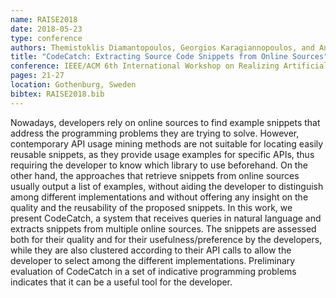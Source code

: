```yaml
---
name: RAISE2018
date: 2018-05-23
type: conference
authors: Themistoklis Diamantopoulos, Georgios Karagiannopoulos, and Andreas Symeonidis
title: "CodeCatch: Extracting Source Code Snippets from Online Sources"
conference: IEEE/ACM 6th International Workshop on Realizing Artificial Intelligence Synergies in Software Engineering (RAISE)
pages: 21-27
location: Gothenburg, Sweden
bibtex: RAISE2018.bib
---
```


Nowadays, developers rely on online sources to find example snippets that address the 
programming problems they are trying to solve. However, contemporary API usage mining 
methods are not suitable for locating easily reusable snippets, as they provide usage 
examples for specific APIs, thus requiring the developer to know which library to use 
beforehand. On the other hand, the approaches that retrieve snippets from online sources 
usually output a list of examples, without aiding the developer to distinguish among 
different implementations and without offering any insight on the quality and the 
reusability of the proposed snippets. In this work, we present CodeCatch, a system that 
receives queries in natural language and extracts snippets from multiple online sources. 
The snippets are assessed both for their quality and for their usefulness/preference by 
the developers, while they are also clustered according to their API calls to allow the 
developer to select among the different implementations. Preliminary evaluation of 
CodeCatch in a set of indicative programming problems indicates that it can be a useful 
tool for the developer.

